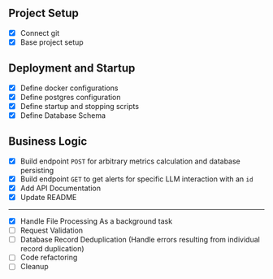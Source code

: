 ## Project Setup

- [x] Connect git
- [x] Base project setup

## Deployment and Startup

- [x] Define docker configurations
- [x] Define postgres configuration
- [x] Define startup and stopping scripts
- [x] Define Database Schema

## Business Logic

- [x] Build endpoint `POST` for arbitrary metrics calculation and database persisting
- [x] Build endpoint `GET` to get alerts for specific LLM interaction with an `id`
- [x] Add API Documentation
- [x] Update README

---

- [x] Handle File Processing As a background task
- [ ] Request Validation
- [ ] Database Record Deduplication (Handle errors resulting from individual record duplication)
- [ ] Code refactoring
- [ ] Cleanup
